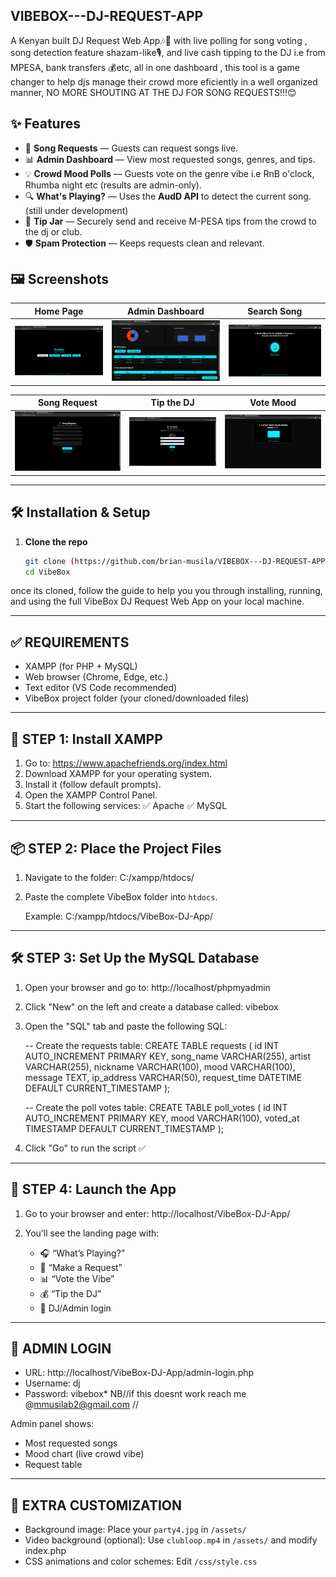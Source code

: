 ## VIBEBOX---DJ-REQUEST-APP

A Kenyan built DJ Request Web App🎶🎵 with live polling for song voting , song detection feature shazam-like🎙, and live cash tipping to the DJ i.e from MPESA, bank transfers 💰etc, all in one dashboard , this tool is a game changer to help djs  manage their crowd more eficiently in a well organized manner, NO MORE SHOUTING AT THE DJ FOR SONG REQUESTS!!!😊

## ✨ Features
- 📌 **Song Requests** — Guests can request songs live.
- 📊 **Admin Dashboard** — View most requested songs, genres, and tips.
- 💡 **Crowd Mood Polls** — Guests vote on the genre vibe i.e RnB o'clock, Rhumba night etc (results are admin-only).
- 🔍 **What's Playing?** — Uses the **AudD API** to detect the current song.(still under development)
- 💸 **Tip Jar** — Securely send and receive M-PESA tips from the crowd to the dj or club.
- 🛡️ **Spam Protection** — Keeps requests clean and relevant.


## 🖼️ Screenshots

| Home Page | Admin Dashboard | Search Song |
|-----------|----------------|-------------|
| ![Home Page](docs/screenshots/home%20page.png) | ![Admin Dashboard](docs/screenshots/admin-dashboard.png) | ![Search Song](docs/screenshots/search%20song.png) |

| Song Request | Tip the DJ | Vote Mood |
|--------------|-----------|-----------|
| ![Song Request](docs/screenshots/song%20request.png) | ![Tip the DJ](docs/screenshots/tip%20the%20dj.png) | ![Vote Mood](docs/screenshots/vote%20mood.png) |

---

## 🛠️ Installation & Setup
1. **Clone the repo**
   ```bash
   git clone (https://github.com/brian-musila/VIBEBOX---DJ-REQUEST-APP.git)
   cd VibeBox

once its cloned, follow the guide to help you you through installing, running, and using the full VibeBox DJ Request Web App on your local machine.

----------------------------------
✅ REQUIREMENTS
----------------------------------
- XAMPP (for PHP + MySQL)
- Web browser (Chrome, Edge, etc.)
- Text editor (VS Code recommended)
- VibeBox project folder (your cloned/downloaded files)

----------------------------------
🧱 STEP 1: Install XAMPP
----------------------------------
1. Go to: https://www.apachefriends.org/index.html
2. Download XAMPP for your operating system.
3. Install it (follow default prompts).
4. Open the XAMPP Control Panel.
5. Start the following services:
   ✅ Apache
   ✅ MySQL

----------------------------------
📦 STEP 2: Place the Project Files
----------------------------------
1. Navigate to the folder:
   C:/xampp/htdocs/
2. Paste the complete VibeBox folder into `htdocs`.

   Example:
   C:/xampp/htdocs/VibeBox-DJ-App/

----------------------------------
🛠️ STEP 3: Set Up the MySQL Database
----------------------------------
1. Open your browser and go to:
   http://localhost/phpmyadmin
2. Click "New" on the left and create a database called:
   vibebox
3. Open the "SQL" tab and paste the following SQL:

   -- Create the requests table:
   CREATE TABLE requests (
     id INT AUTO_INCREMENT PRIMARY KEY,
     song_name VARCHAR(255),
     artist VARCHAR(255),
     nickname VARCHAR(100),
     mood VARCHAR(100),
     message TEXT,
     ip_address VARCHAR(50),
     request_time DATETIME DEFAULT CURRENT_TIMESTAMP
   );

   -- Create the poll votes table:
   CREATE TABLE poll_votes (
     id INT AUTO_INCREMENT PRIMARY KEY,
     mood VARCHAR(100),
     voted_at TIMESTAMP DEFAULT CURRENT_TIMESTAMP
   );

4. Click "Go" to run the script ✅

----------------------------------
🚀 STEP 4: Launch the App
----------------------------------
1. Go to your browser and enter:
   http://localhost/VibeBox-DJ-App/

2. You’ll see the landing page with:
   - 🎧 “What’s Playing?”
   - 🎵 “Make a Request”
   - 📊 “Vote the Vibe”
   - 💰 “Tip the DJ”
   - 🔐 DJ/Admin login

----------------------------------
🔑 ADMIN LOGIN
----------------------------------
- URL: http://localhost/VibeBox-DJ-App/admin-login.php
- Username: dj
- Password: vibebox*
NB//if this doesnt work reach me @mmusilab2@gmail.com //

Admin panel shows:
- Most requested songs
- Mood chart (live crowd vibe)
- Request table

----------------------------------
🎨 EXTRA CUSTOMIZATION
----------------------------------
- Background image: Place your `party4.jpg` in `/assets/`
- Video background (optional): Use `clubloop.mp4` in `/assets/` and modify index.php
- CSS animations and color schemes: Edit `/css/style.css`
